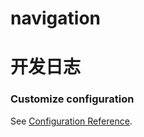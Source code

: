 # navigation

# 开发日志

### Customize configuration
See [Configuration Reference](https://cli.vuejs.org/config/).

